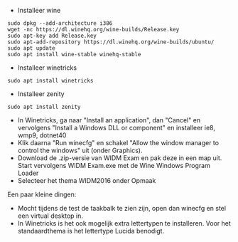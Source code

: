 * Installeer wine
```
sudo dpkg --add-architecture i386
wget -nc https://dl.winehq.org/wine-builds/Release.key
sudo apt-key add Release.key
sudo apt-add-repository https://dl.winehq.org/wine-builds/ubuntu/
sudo apt update
sudo apt install wine-stable winehq-stable
```
* Installeer winetricks
```
sudo apt install winetricks
```
* Installeer zenity
```
sudo apt install zenity
```
* In Winetricks, ga naar "Install an application", dan "Cancel" en vervolgens "Install a Windows DLL or component" en installeer ie8, wmp9, dotnet40
* Klik daarna "Run winecfg" en schakel "Allow the window manager to control the windows" uit (onder Graphics).
* Download de .zip-versie van WIDM Exam en pak deze in een map uit. Start vervolgens WIDM Exam.exe met de Wine Windows Program Loader
* Selecteer het thema WIDM2016 onder Opmaak

Een paar kleine dingen:
* Mocht tijdens de test de taakbalk te zien zijn, open dan winecfg en stel een virtual desktop in.
* In Winetricks is het ook mogelijk extra lettertypen te installeren. Voor het standaardthema is het lettertype Lucida benodigt.
